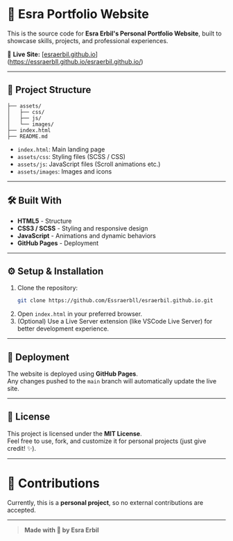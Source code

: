 
# 🚀 Esra Portfolio Website

This is the source code for **Esra Erbil's Personal Portfolio Website**, built to showcase skills, projects, and professional experiences.

🔗 **Live Site:** [[esraerbil.github.io](https://esraerbil.github.io)](https://essraerbll.github.io/esraerbil.github.io/)

---

## 📂 Project Structure
```
├── assets/
│   ├── css/
│   ├── js/
│   └── images/
├── index.html
├── README.md
```

- `index.html`: Main landing page
- `assets/css`: Styling files (SCSS / CSS)
- `assets/js`: JavaScript files (Scroll animations etc.)
- `assets/images`: Images and icons

---

## 🛠️ Built With
- **HTML5** - Structure
- **CSS3 / SCSS** - Styling and responsive design
- **JavaScript** - Animations and dynamic behaviors
- **GitHub Pages** - Deployment

---

## ⚙️ Setup & Installation

1. Clone the repository:
   ```bash
   git clone https://github.com/Essraerbll/esraerbil.github.io.git
   ```
2. Open `index.html` in your preferred browser.  
3. (Optional) Use a Live Server extension (like VSCode Live Server) for better development experience.

---

## 🚀 Deployment
The website is deployed using **GitHub Pages**.  
Any changes pushed to the `main` branch will automatically update the live site.

---

## 📜 License
This project is licensed under the **MIT License**.  
Feel free to use, fork, and customize it for personal projects (just give credit! ✨).

---

# 💬 Contributions
Currently, this is a **personal project**, so no external contributions are accepted.

---

> **Made with 💜 by Esra Erbil**

